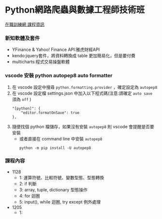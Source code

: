 # Python網路爬蟲與數據工程師技術班 #

[在職訓練網 課程資訊](https://ojt.wda.gov.tw/ClassSearch/Detail?OCID=136398&plantype=1)

### 新知軟體及套件 ###

* YFinance & Yahoo! Finance API:雅虎財經API
* kendo:jquery套件，將資料轉換成 table 更加簡易化，但是要付費
* multicharts:程式交易操盤軟體

### vscode 安裝 python autopep8 auto formatter ###
1. 在 vscode 設定中搜尋 `python.formatting.provider` ，確定設定為 `autopep8`
2. 在 vscode 設定檔 settings.json 中加入以下程式碼(注意:請確定 `auto save` 須為 `off` )
    ```
    "[python]": {
        "editor.formatOnSave": true
    },
    ```
3. 隨便找個 python 檔儲存，如果沒有安裝 `autopep8` 則 vscode 會提醒是否要安裝
    * 或者直接在 command line 中安裝 `autopep8`
        ```
        python -m pip install -U autopep8
        ```

### 課程內容 ###

* 1128
    * 1: 運算符號、比較符號、變數型態、型態轉換
    * 2: if 判斷
    * 3: array, tuple, dictionary 型態操作
    * 4: for 迴圈
    * 5: input(), while 迴圈, try except 例外處理
* 1205
    * 1: 